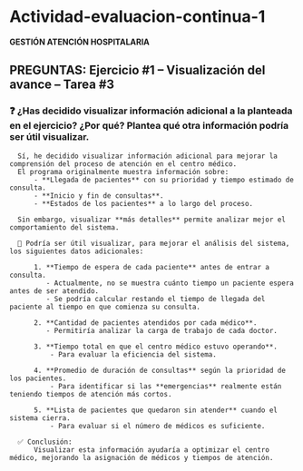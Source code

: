 # **Actividad-evaluacion-continua-1**
**GESTIÓN ATENCIÓN HOSPITALARIA**


## PREGUNTAS: Ejercicio #1 – Visualización del avance – Tarea #3

### ❓ ¿Has decidido visualizar información adicional a la planteada en el ejercicio? ¿Por qué? Plantea qué otra información podría ser útil visualizar.
      Sí, he decidido visualizar información adicional para mejorar la comprensión del proceso de atención en el centro médico.  
      El programa originalmente muestra información sobre:  
          - **Llegada de pacientes** con su prioridad y tiempo estimado de consulta.  
          - **Inicio y fin de consultas**.  
          - **Estados de los pacientes** a lo largo del proceso.  

      Sin embargo, visualizar **más detalles** permite analizar mejor el comportamiento del sistema.

      📌 Podría ser útil visualizar, para mejorar el análisis del sistema, los siguientes datos adicionales:

          1. **Tiempo de espera de cada paciente** antes de entrar a consulta.  
             - Actualmente, no se muestra cuánto tiempo un paciente espera antes de ser atendido.  
             - Se podría calcular restando el tiempo de llegada del paciente al tiempo en que comienza su consulta.

          2. **Cantidad de pacientes atendidos por cada médico**.  
             - Permitiría analizar la carga de trabajo de cada doctor.  

          3. **Tiempo total en que el centro médico estuvo operando**.  
              - Para evaluar la eficiencia del sistema.  

          4. **Promedio de duración de consultas** según la prioridad de los pacientes.  
              - Para identificar si las **emergencias** realmente están teniendo tiempos de atención más cortos.  

          5. **Lista de pacientes que quedaron sin atender** cuando el sistema cierra.  
              - Para evaluar si el número de médicos es suficiente.  

      ✅ Conclusión:
          Visualizar esta información ayudaría a optimizar el centro médico, mejorando la asignación de médicos y tiempos de atención.  


